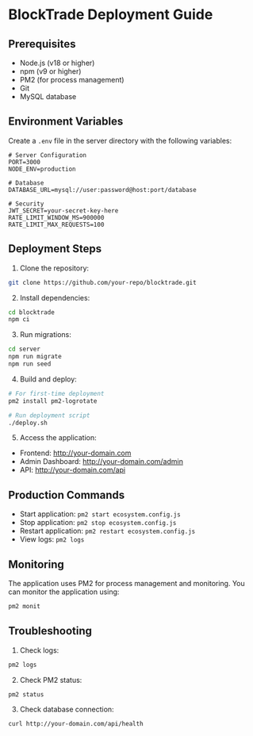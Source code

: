 # BlockTrade Deployment Guide

## Prerequisites

- Node.js (v18 or higher)
- npm (v9 or higher)
- PM2 (for process management)
- Git
- MySQL database

## Environment Variables

Create a `.env` file in the server directory with the following variables:

```env
# Server Configuration
PORT=3000
NODE_ENV=production

# Database
DATABASE_URL=mysql://user:password@host:port/database

# Security
JWT_SECRET=your-secret-key-here
RATE_LIMIT_WINDOW_MS=900000
RATE_LIMIT_MAX_REQUESTS=100
```

## Deployment Steps

1. Clone the repository:
```bash
git clone https://github.com/your-repo/blocktrade.git
```

2. Install dependencies:
```bash
cd blocktrade
npm ci
```

3. Run migrations:
```bash
cd server
npm run migrate
npm run seed
```

4. Build and deploy:
```bash
# For first-time deployment
pm2 install pm2-logrotate

# Run deployment script
./deploy.sh
```

5. Access the application:
- Frontend: http://your-domain.com
- Admin Dashboard: http://your-domain.com/admin
- API: http://your-domain.com/api

## Production Commands

- Start application: `pm2 start ecosystem.config.js`
- Stop application: `pm2 stop ecosystem.config.js`
- Restart application: `pm2 restart ecosystem.config.js`
- View logs: `pm2 logs`

## Monitoring

The application uses PM2 for process management and monitoring. You can monitor the application using:

```bash
pm2 monit
```

## Troubleshooting

1. Check logs:
```bash
pm2 logs
```

2. Check PM2 status:
```bash
pm2 status
```

3. Check database connection:
```bash
curl http://your-domain.com/api/health
```
